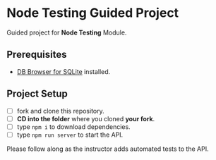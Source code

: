 # Node Testing Guided Project

Guided project for **Node Testing** Module.

## Prerequisites

- [DB Browser for SQLite](https://sqlitebrowser.org/) installed.

## Project Setup

- [ ] fork and clone this repository.
- [ ] **CD into the folder** where you cloned **your fork**.
- [ ] type `npm i` to download dependencies.
- [ ] type `npm run server` to start the API.

Please follow along as the instructor adds automated tests to the API.